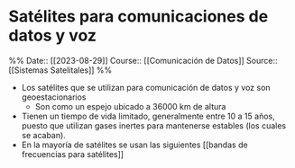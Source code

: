 # Satélites para comunicaciones de datos y voz

%%
Date:: [[2023-08-29]]
Course:: [[Comunicación de Datos]]
Source:: [[Sistemas Satelitales]]
%%

- Los satélites que se utilizan para comunicación de datos y voz son geoestacionarios
	- Son como un espejo ubicado a 36000 km de altura
- Tienen un tiempo de vida limitado, generalmente entre 10 a 15 años, puesto que utilizan gases inertes para mantenerse estables (los cuales se acaban).
- En la mayoría de satélites se usan las siguientes [[bandas de frecuencias para satélites]]
	